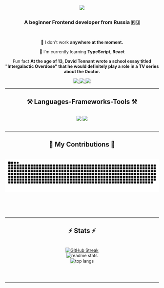 <h1 align="center">
    <img src="https://readme-typing-svg.herokuapp.com/?font=Righteous&size=35&center=true&vCenter=true&width=500&height=70&duration=4000&lines=Hi+There!+👋;+I'm+David+Khabalov!;" />
</h1>

<h3 align="center">A beginner Frontend developer from Russia 🇷🇺</h3>

<br/>

<div align="center">
 
 🔭 I don't work **anywhere at the moment.**
 
 🌱 I’m currently learning **TypeScript, React**

Fun fact **At the age of 13, David Tennant wrote a school essay titled "Intergalactic Overdose" that he would definitely play a role in a TV series about the Doctor.**

 </div>
 
<div align="center"> 
  <a href="mailto:khabalov33@gmail.com">
    <img src="https://img.shields.io/badge/Gmail-D14836?style=for-the-badge&logo=gmail&logoColor=white" />
  </a>
  <a href="https://t.me/khabalov33">
    <img src="https://img.shields.io/badge/Telegram-2CA5E0?style=for-the-badge&logo=telegram&logoColor=white">
  </a>
  <a href="https://www.instagram.com/khabalov33?igsh=MTNoY3g5bzkwcnMzNg==">
    <img src="https://img.shields.io/badge/Instagram-E4405F?style=for-the-badge&logo=instagram&logoColor=white">
  </a>
</div>

 <hr/>
 
<h2 align="center">⚒️ Languages-Frameworks-Tools ⚒️</h2>
<br/>
<div align="center">
    <img src="https://skillicons.dev/icons?i=html,css,javascript,npm,vite,react,typescript,bootstrap,vscode,figma,photoshop,illustrator,sass,nextjs" />
    <img src="https://skillicons.dev/icons?i=github,git" /><br>
</div>

<br/>
<hr/>

<div align="center">
  <h2>🐍 My Contributions 🐍</h2>
  <br>
  <img alt="snake eating my contributions" src="https://raw.githubusercontent.com/salesp07/salesp07/output/github-contribution-grid-snake.svg" />
  
  <br/><br/><br/>
</div>

<hr/>

<h2 align="center">⚡ Stats ⚡</h2>
<br>
<div align=center>
  <a href="https://git.io/streak-stats"><img width=390 src="https://streak-stats.demolab.com?user=Khabalov33&theme=blueberry" alt="GitHub Streak" /></a>
  <br/>
  <img width=390 src="https://github-readme-stats-salesp07.vercel.app/api?username=Khabalov33&count_private=true&show_icons=true&theme=blueberry&rank_icon=github&border_radius=10" alt="readme stats" />
  <br/>
  <img width=325 align="center" src="https://github-readme-stats-salesp07.vercel.app/api/top-langs/?username=Khabalov33&hide=HTML&langs_count=8&layout=compact&theme=blueberry&border_radius=10&size_weight=0.5&count_weight=0.5&exclude_repo=github-readme-stats" alt="top langs" />
</div>

<br/><br/>

<hr/>

<br/>
